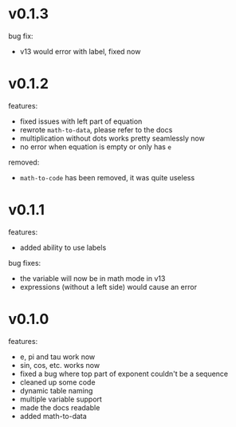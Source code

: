 # v0.1.3
bug fix:

  - v13 would error with label, fixed now

# v0.1.2
features:

  - fixed issues with left part of equation
  - rewrote `math-to-data`, please refer to the docs
  - multiplication without dots works pretty seamlessly now
  - no error when equation is empty or only has `e`

removed:
  
  - `math-to-code` has been removed, it was quite useless

# v0.1.1
features: 

  - added ability to use labels

bug fixes:

  - the variable will now be in math mode in v13
  - expressions (without a left side) would cause an error

# v0.1.0
features:

  -  e, pi and tau work now
  -  sin, cos, etc. works now
  -  fixed a bug where top part of exponent couldn't be a sequence
  -  cleaned up some code
  -  dynamic table naming
  -  multiple variable support
  -  made the docs readable
  -  added math-to-data
